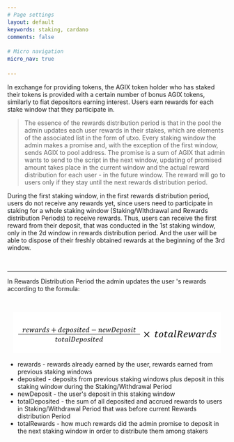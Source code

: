 ```yaml
---
# Page settings
layout: default
keywords: staking, cardano
comments: false

# Micro navigation
micro_nav: true

---
```


In exchange for providing tokens, the AGIX token holder who has staked their tokens is provided with a certain number of bonus AGIX tokens, similarly to fiat depositors earning interest. Users earn rewards for each stake window that they participate in. 

> The essence of the rewards distribution period is that in the pool the admin updates each user rewards in their stakes, which are elements of the associated list in the form of utxo. Every staking window the admin makes a promise and, with the exception of the first window, sends AGIX to pool address. The promise is a sum of AGIX that admin wants to send to the script in the next window, updating of promised amount takes place in the current window and the actual reward distribution for each user - in the future window. The reward will go to users only if they stay until the next rewards distribution period.

During the first staking window, in the first rewards distribution period, users do not receive any rewards yet, since users need to participate in staking for a whole staking window (Staking/WIthdrawal and Rewards distribution Periods) to receive rewards. Thus, users can receive the first reward from their deposit, that was conducted in the 1st staking window, only in the 2d window in rewards distribution period. And the user will be able to dispose of their freshly obtained rewards at the beginning of the 3rd window.

<br>

***

In Rewards Distribution Period the admin updates the user 's rewards according to the formula:

<br>

<p align="center">
  <img src="./formula.png"></img>
</p>


* rewards - rewards already earned by the user, rewards earned from previous staking windows
* deposited - deposits from previous staking windows plus  deposit in this staking window during the Staking/Withdrawal Period
* newDeposit - the user's deposit in this staking window 
* totalDeposited - the sum of all deposited and accrued rewards to users in Staking/Withdrawal Period that was before current Rewards distribution Period
* totalRewards - how much rewards did the admin promise to deposit in the next staking window in order to distribute them among stakers


